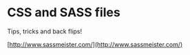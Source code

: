 # CSS and SASS files
Tips, tricks and back flips!

[http://www.sassmeister.com/](http://www.sassmeister.com/)